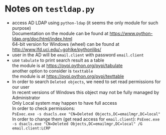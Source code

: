 # Notes on `testldap.py`

* access AD LDAP using `python-ldap` (it seems the only module for such purpose)  
Documentation on the module can be found at https://www.python-ldap.org/doc/html/index.html  
64-bit version for Windows (wheel) can be found at http://www.lfd.uci.edu/~gohlke/pythonlibs/
* user in the AD will be `email.client` with password `email.client`
* use `tabulate` to print search result as a table  
the module is at https://pypi.python.org/pypi/tabulate  
another option to consider is `texttable`  
the module is at https://pypi.python.org/pypi/texttable
* In order to search `Deleted objects`, we need to set read permissions for our user  
In recent versions of Windows this object may not be fully managed by Administrator  
Only Local system may happen to have full access  
In order to check permissions:  
`PsExec.exe -s dsacls.exe "CN=Deleted Objects,DC=emailmgr,DC=local"`  
In order to change them (get read access for `email.client`):
`PsExec.exe -s dsacls.exe "CN=Deleted Objects,DC=emailmgr,DC=local" /G email.client:LCRP`